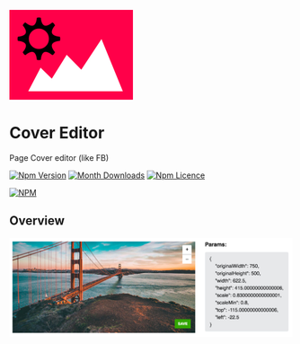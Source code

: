 <p>
  <img src="./images/logo.jpg" height="160" />
</p>

# Cover Editor

Page Cover editor (like FB)

[![Npm Version](https://badge.fury.io/js/cover-editor.svg)](https://www.npmjs.com/package/cover-editor)
[![Month Downloads](https://img.shields.io/npm/dm/cover-editor.svg)](http://npm-stat.com/charts.html?package=cover-editor)
[![Npm Licence](https://img.shields.io/npm/l/cover-editor.svg)](https://www.npmjs.com/package/cover-editor)

[![NPM](https://nodei.co/npm/cover-editor.png?downloads=true&downloadRank=true&stars=true)](https://nodei.co/npm/cover-editor/)


## Overview

![Example](./images/example.jpg)
